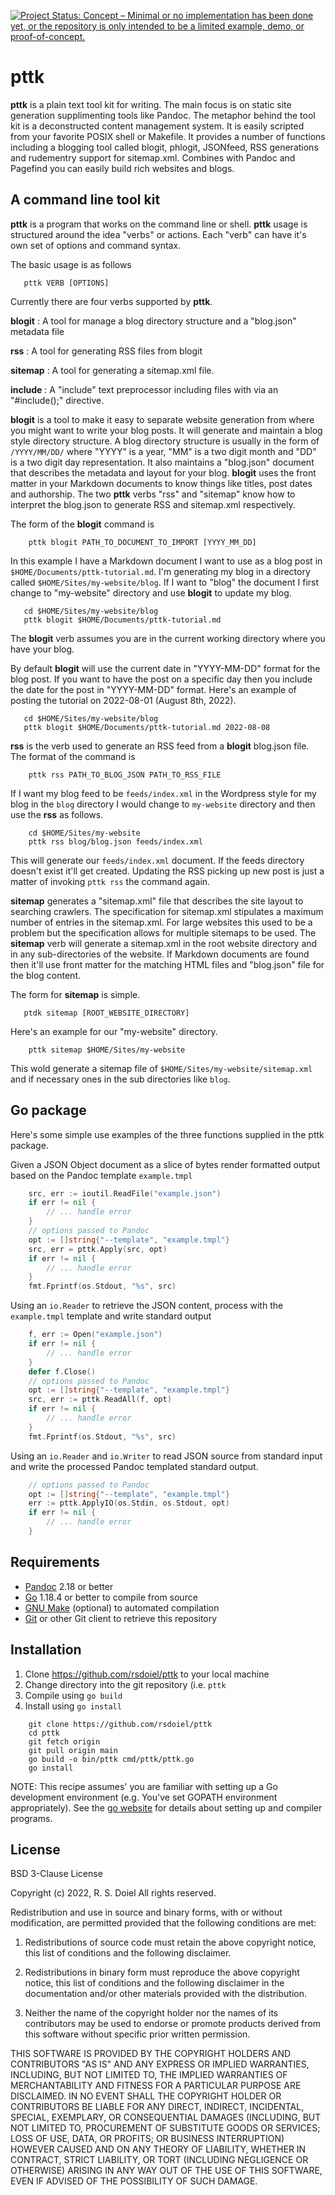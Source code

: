 
[![Project Status: Concept – Minimal or no implementation has been done yet, or the repository is only intended to be a limited example, demo, or proof-of-concept.](https://www.repostatus.org/badges/latest/concept.svg)](https://www.repostatus.org/#concept)

pttk
====

**pttk** is a plain text tool kit for writing. The main focus is on static site generation supplimenting tools like Pandoc.  The metaphor behind the tool kit is a deconstructed content management system. It is easily scripted from your favorite POSIX shell or Makefile. It provides a number of functions including a blogging tool called blogit, phlogit, JSONfeed, RSS generations and rudementry support for sitemap.xml. Combines with Pandoc and Pagefind you can easily build rich websites and blogs.

A command line tool kit
-----------------------

**pttk** is a program that works on the command line or shell.
**pttk** usage is structured around the idea "verbs" or actions.
Each "verb" can have it's own set of options and command syntax.

The basic usage is as follows

```
   pttk VERB [OPTIONS]
```

Currently there are four verbs supported by **pttk**.

__blogit__
: A tool for manage a blog directory structure and a
"blog.json" metadata file

__rss__
: A tool for generating RSS files from blogit

__sitemap__
: A tool for generating a sitemap.xml file.

__include__
: A "include" text preprocessor including files with via an "#include();" directive.

__blogit__ is a tool to make it easy to separate website generation
from where you might want to write your blog posts. It will generate
and maintain a blog style directory structure. A blog directory structure
is usually in the form of `/YYYY/MM/DD/` where "YYYY" is a year, "MM" is
a two digit month and "DD" is a two digit day representation. It also
maintains a "blog.json" document that describes the metadata and layout for
your blog. __blogit__ uses the front matter in your Markdown documents to
know things like titles, post dates and authorship.  The two **pttk**
verbs "rss" and "sitemap" know how to interpret the blog.json to generate
RSS and sitemap.xml respectively.

The form of the __blogit__ command is

```shell
    pttk blogit PATH_TO_DOCUMENT_TO_IMPORT [YYYY_MM_DD]
```

In this example I have a Markdown document I want to use as a blog post
in `$HOME/Documents/pttk-tutorial.md`.  I'm generating my blog in a
directory called `$HOME/Sites/my-website/blog`.  If I want to "blog" the
document I first change to "my-website" directory and use __blogit__
to update my blog.

```shell
   cd $HOME/Sites/my-website/blog
   pttk blogit $HOME/Documents/pttk-tutorial.md
```

The __blogit__ verb assumes you are in the current working directory
where you have your blog.


By default __blogit__ will use the current date in "YYYY-MM-DD" format
for the blog post. If you want to have the post on a specific day then
you include the date for the post in "YYYY-MM-DD" format. Here's an
example of posting the tutorial on 2022-08-01 (August 8th, 2022).

```shell
   cd $HOME/Sites/my-website/blog
   pttk blogit $HOME/Documents/pttk-tutorial.md 2022-08-08
```

__rss__ is the verb used to generate an RSS feed from a __blogit__
blog.json file.  The format of the command is

```shell
    pttk rss PATH_TO_BLOG_JSON PATH_TO_RSS_FILE
```

If I want my blog feed to be `feeds/index.xml` in the Wordpress style
for my blog in the `blog` directory I would change to `my-website`
directory and then use the __rss__ as follows.

```shell
    cd $HOME/Sites/my-website
    pttk rss blog/blog.json feeds/index.xml
```

This will generate our `feeds/index.xml` document. If the feeds directory
doesn't exist it'll get created. Updating the RSS picking up new post
is just a matter of invoking `pttk rss` the command again.

__sitemap__ generates a "sitemap.xml" file that describes the site layout
to searching crawlers.  The specification for sitemap.xml stipulates a
maximum number of entries in the sitemap.xml. For large websites this used
to be a problem but the specification allows for multiple sitemaps to be
used.  The __sitemap__ verb will generate a sitemap.xml in the root
website directory and in any sub-directories of the website.  If Markdown
documents are found then it'll use front matter for the matching HTML files
and "blog.json" file for the blog content.

The form for __sitemap__ is simple.

```
   ptdk sitemap [ROOT_WEBSITE_DIRECTORY]
```

Here's an example for our "my-website" directory.

```
    pttk sitemap $HOME/Sites/my-website
```

This wold generate a sitemap file of `$HOME/Sites/my-website/sitemap.xml`
and if necessary ones in the sub directories like `blog`.


Go package
----------

Here's some simple use examples of the three functions supplied
in the pttk package.

Given a JSON Object document  as a slice of bytes render formatted
output based on the Pandoc template `example.tmpl`

```go
    src, err := ioutil.ReadFile("example.json")
    if err != nil {
        // ... handle error
    }
    // options passed to Pandoc
    opt := []string{"--template", "example.tmpl"}
    src, err = pttk.Apply(src, opt)
    if err != nil {
        // ... handle error
    }
    fmt.Fprintf(os.Stdout, "%s", src)
```

Using an `io.Reader` to retrieve the JSON content, process with the
`example.tmpl` template and write standard output

```go
    f, err := Open("example.json")
    if err != nil {
        // ... handle error
    }
    defer f.Close()
    // options passed to Pandoc
    opt := []string{"--template", "example.tmpl"}
    src, err := pttk.ReadAll(f, opt)
    if err != nil {
        // ... handle error
    }
    fmt.Fprintf(os.Stdout, "%s", src)
```

Using an `io.Reader` and `io.Writer` to read JSON source from standard
input and write the processed Pandoc templated standard output.

```go
    // options passed to Pandoc
    opt := []string{"--template", "example.tmpl"}
    err := pttk.ApplyIO(os.Stdin, os.Stdout, opt)
    if err != nil {
        // ... handle error
    }
```

Requirements
------------

- [Pandoc](https://pandoc.org) 2.18 or better
- [Go](https://golang.org) 1.18.4 or better to compile from source
- [GNU Make](https://www.gnu.org/software/make/) (optional) to automated compilation
- [Git](https://git-scm.com/) or other Git client to retrieve this repository

Installation
------------

1. Clone https://github.com/rsdoiel/pttk to your local machine
2. Change directory into the git repository (i.e. `pttk`
3. Compile using `go build`
4. Install using `go install`

```shell
    git clone https://github.com/rsdoiel/pttk
    cd pttk
    git fetch origin
    git pull origin main
    go build -o bin/pttk cmd/pttk/pttk.go
    go install
```

NOTE: This recipe assumes' you are familiar with setting up a
Go development environment (e.g. You've set GOPATH environment
appropriately). See the [go website](https://golang.org) for
details about setting up and compiler programs.

License
-------

BSD 3-Clause License

Copyright (c) 2022, R. S. Doiel
All rights reserved.

Redistribution and use in source and binary forms, with or without
modification, are permitted provided that the following conditions are met:

1. Redistributions of source code must retain the above copyright notice, this
   list of conditions and the following disclaimer.

2. Redistributions in binary form must reproduce the above copyright notice,
   this list of conditions and the following disclaimer in the documentation
   and/or other materials provided with the distribution.

3. Neither the name of the copyright holder nor the names of its
   contributors may be used to endorse or promote products derived from
   this software without specific prior written permission.

THIS SOFTWARE IS PROVIDED BY THE COPYRIGHT HOLDERS AND CONTRIBUTORS "AS IS"
AND ANY EXPRESS OR IMPLIED WARRANTIES, INCLUDING, BUT NOT LIMITED TO, THE
IMPLIED WARRANTIES OF MERCHANTABILITY AND FITNESS FOR A PARTICULAR PURPOSE ARE
DISCLAIMED. IN NO EVENT SHALL THE COPYRIGHT HOLDER OR CONTRIBUTORS BE LIABLE
FOR ANY DIRECT, INDIRECT, INCIDENTAL, SPECIAL, EXEMPLARY, OR CONSEQUENTIAL
DAMAGES (INCLUDING, BUT NOT LIMITED TO, PROCUREMENT OF SUBSTITUTE GOODS OR
SERVICES; LOSS OF USE, DATA, OR PROFITS; OR BUSINESS INTERRUPTION) HOWEVER
CAUSED AND ON ANY THEORY OF LIABILITY, WHETHER IN CONTRACT, STRICT LIABILITY,
OR TORT (INCLUDING NEGLIGENCE OR OTHERWISE) ARISING IN ANY WAY OUT OF THE USE
OF THIS SOFTWARE, EVEN IF ADVISED OF THE POSSIBILITY OF SUCH DAMAGE.


